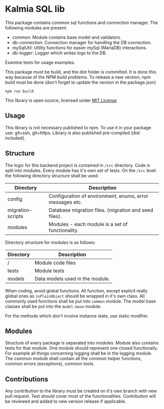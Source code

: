 # Kalmia SQL lib

This package contains common sql functions and connection manager. The following modules are present:

- common: Module contains base model and validators.
- db-connection: Connection manager for handling the DB connection.
- mySqlUtil: Utility functions for easier mySql (MariaDB) interactions.
- db-logger: Logger which writes logs to the DB.

Examine tests for usage examples.

This package must be build, and the dist folder is committed. It is done this way because of the NPM build problems.
To release a new version, npm build must be done (don't forget to update the version in the package.json)

```
npm run build
```

This library is open source, licensed under [MIT License](./LICENSE.md)

## Usage

This library is not necessary published to npm. To use it in your package use: git+ssh, git+https.
Library is also published pre-compiled (dist included).

## Structure

The logic for this backend project is contained in `/src` directory. Code is split into modules. Every module has it's own set of tests.
On the `/src` level the following directory structure shall be used:

| Directory         | Description                                              |
| ----------------- | -------------------------------------------------------- |
| config            | Configuration of environment, enums, error messages etc. |
| migration-scripts | Database migration files. (migration and seed files).    |
| modules           | Modules - each module is a set of functionality.         |

Directory structure for modules is as follows:

| Directory | Description                     |
| --------- | ------------------------------- |
| /         | Module code files               |
| tests     | Module tests                    |
| models    | Data models used in the module. |

When coding, avoid global functions. All function, except explicit really global ones as `isPlainObject` should be wrapped in it's own class.
All commonly used functions shall be put into `common` module. The model base classes shall be put into the `model-base` module.

For the methods which don't involve instance state, use static modifier.

## Modules

Structure of every package is separated into modules. Module also contains tests for that module. One module should represent one closed functionally. For example all things concerning logging shall be in the logging module.
The common module shall contain all the common helper functions, common errors (exceptions), common tools.

## Contributions

Any contribution to the library must be created on it's own branch with new pull request. Test should cover most of the functionalities.
Contribution will be reviewed and added to new version release if applicable.